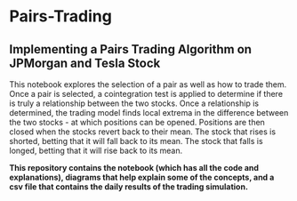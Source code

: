 # Pairs-Trading
## Implementing a Pairs Trading Algorithm on JPMorgan and Tesla Stock

This notebook explores the selection of a pair as well as how to trade them. Once a pair is selected, a cointegration test is applied to determine if there is truly a relationship between the two stocks. Once a relationship is determined, the trading model finds local extrema in the difference between the two stocks - at which positions can be opened. Positions are then closed when the stocks revert back to their mean. The stock that rises is shorted, betting that it will fall back to its mean. The stock that falls is longed, betting that it will rise back to its mean.   

<b>This repository contains the notebook (which has all the code and explanations), diagrams that help explain some of the concepts, and a csv file that contains the daily results of the trading simulation.</b>
